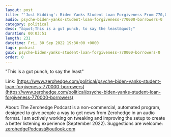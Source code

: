 ```yaml
---
layout: post
title: "'Just Kidding': Biden Yanks Student Loan Forgiveness From 770,000 Borrowers"
audio: psyche-biden-yanks-student-loan-forgiveness-770000-borrowers-0
category: political
desc: "&quot;This is a gut punch, to say the least&quot;"
duration: 00:03:51
length: 231
datetime: Fri, 30 Sep 2022 19:30:00 +0000
tags: podcast
guid: psyche-biden-yanks-student-loan-forgiveness-770000-borrowers-0
order: 0
---
```

&quot;This is a gut punch, to say the least&quot;

Link: [https://www.zerohedge.com/political/psyche-biden-yanks-student-loan-forgiveness-770000-borrowers](https://www.zerohedge.com/political/psyche-biden-yanks-student-loan-forgiveness-770000-borrowers)

About: The Zerohedge Podcast is a non-commercial, automated program, designed to give people a way to get news from Zerohedge in an audio format.  I am actively working on tweaking and improving the setup to create a better listening experience (September 2022).  Suggestions are welcome: [zerohedgePodcast@outlook.com](mailto:zerohedgePodcast@outlook.com)